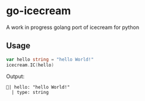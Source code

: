 # go-icecream
A work in progress golang port of icecream for python

## Usage
```go
var hello string = "hello World!"
icecream.IC(hello)
```

Output:
```
🍦| hello: "hello World!"
  | type: string
```
